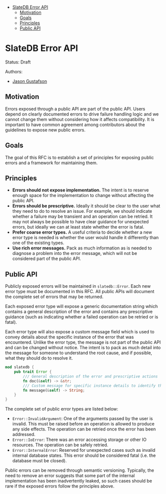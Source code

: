 <!-- TOC start (generated with https://github.com/derlin/bitdowntoc) -->

- [SlateDB Error API](#slatedb-error-api)
   * [Motivation](#motivation)
   * [Goals](#goals)
   * [Principles](#principles)
   * [Public API](#public-api)

<!-- TOC end -->

# SlateDB Error API

Status: Draft

Authors:

* [Jason Gustafson](https://github.com/hachikuji)

## Motivation

Errors exposed through a public API are part of the public API. Users depend on clearly
documented errors to drive failure handling logic and we cannot change them without considering
how it affects compatibility. It is important to have common agreement among contributors
about the guidelines to expose new public errors.

## Goals

The goal of this RFC is to establish a set of principles for exposing public errors
and a framework for maintaining them.

## Principles

- **Errors should not expose implementation.** The intent is to reserve 
enough space for the implementation to change without affecting the public API.
- **Errors should be prescriptive.** Ideally it should be clear to the user what they need to do
to resolve an issue. For example, we should indicate whether a failure may be transient and
an operation can be retried. It may not always be possible to have clear guidance for 
unexpected errors, but ideally we can at least state whether the error is fatal.
- **Prefer coarse error types.** A useful criteria to decide whether a new error type is needed 
is whether the user would handle it differently than one of the existing types. 
- **Use rich error messages.** Pack as much information as is needed to diagnose a problem
into the error message, which will not be considered part of the public API.

## Public API

Publicly exposed errors will be maintained in `slatedb::Error`. Each new error type must be documented
in this RFC. All public APIs will document the complete set of errors that may be returned. 

Each exposed error type will expose a generic documentation string which contains a general description
of the error and contains any prescriptive guidance (such as indicating whether a failed operation can
be retried or is fatal).

Each error type will also expose a custom message field which is used to convey details about the specific
instance of the error that was encountered. Unlike the error type, the message is not part of the 
public API and can be changed without notice. The intent is to pack as much detail into the message
for someone to understand the root cause, and if possible, what they should do to resolve it.

```rust
mod slatedb {
    pub trait Error {
        /// General description of the error and prescriptive actions
        fn doc(&self) -> &str;
        /// Custom message for specific instance details to identify the root cause 
        fn message(&self) -> String;
    }
}
```

The complete set of public error types are listed below:

- `Error::InvalidArgument`: One of the arguments passed by the user is invalid. This must be raised 
before an operation is allowed to produce any side effects. The operation can be retried
once the error has been addressed.
- `Error::IoError`: There was an error accessing storage or other IO resources. The operation
can be safely retried.
- `Error::InternalError`: Reserved for unexpected cases such as invalid internal database states. 
This error should be considered fatal (i.e. the database must be closed).

Public errors can be removed through semantic versioning. Typically, the need to remove an error
suggests that some part of the internal implementation has been inadvertently leaked, so such
cases should be rare if the exposed errors follow the principles above.